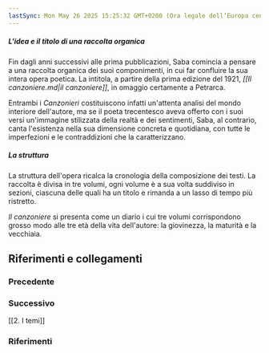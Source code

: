 ```yaml
---
lastSync: Mon May 26 2025 15:25:32 GMT+0200 (Ora legale dell’Europa centrale)
---
```

##### L'idea e il titolo di una raccolta organica
Fin dagli anni successivi alle prima pubblicazioni, Saba comincia a pensare a una raccolta organica dei suoi componimenti, in cui far confluire la sua intera opera poetica. La intitola, a partire della prima edizione del 1921, *[[Il canzoniere.md|il canzoniere]]*, in omaggio certamente a Petrarca.

Entrambi i *Canzonieri* costituiscono infatti un'attenta analisi del mondo interiore dell'autore, ma se il poeta trecentesco aveva offerto con i suoi versi un'immagine stilizzata della realtà e dei sentimenti, Saba, al contrario, canta l'esistenza nella sua dimensione concreta e quotidiana, con tutte le imperfezioni e le contraddizioni che la caratterizzano.

##### La struttura
La struttura dell'opera ricalca la cronologia della composizione dei testi. La raccolta è divisa in tre volumi, ogni volume è a sua volta suddiviso in sezioni, ciascuna delle quali ha un titolo e rimanda a un lasso di tempo più ristretto.

*Il canzoniere* si presenta come un diario i cui tre volumi corrispondono grosso modo alle tre età della vita dell'autore: la giovinezza, la maturità e la vecchiaia.


## Riferimenti e collegamenti
### Precedente


### Successivo
[[2. I temi]]

### Riferimenti

